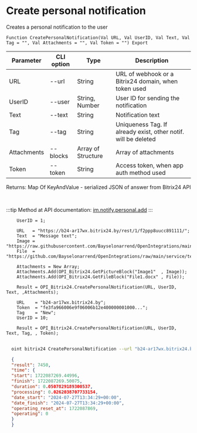 ﻿---
sidebar_position: 1
---

# Create personal notification
 Creates a personal notification to the user



`Function CreatePersonalNotification(Val URL, Val UserID, Val Text, Val Tag = "", Val Attachments = "", Val Token = "") Export`

  | Parameter | CLI option | Type | Description |
  |-|-|-|-|
  | URL | --url | String | URL of webhook or a Bitrix24 domain, when token used |
  | UserID | --user | String, Number | User ID for sending the notification |
  | Text | --text | String | Notification text |
  | Tag | --tag | String | Uniqueness Tag. If already exist, other notif. will be deleted |
  | Attachments | --blocks | Array of Structure | Array of attachments |
  | Token | --token | String | Access token, when app auth method used |

  
  Returns:  Map Of KeyAndValue - serialized JSON of answer from Bitrix24 API

<br/>

:::tip
Method at API documentation: [im.notify.personal.add](https://dev.1c-bitrix.ru/learning/course/index.php?COURSE_ID=93&LESSON_ID=12129)
:::
<br/>


```bsl title="Code example"
    UserID = 1;

    URL   = "https://b24-ar17wx.bitrix24.by/rest/1/f2ppp8uucc891111/";
    Text  = "Message text";
    Image = "https://raw.githubusercontent.com/Bayselonarrend/OpenIntegrations/main/service/test_data/picture.jpg";
    File  = "https://github.com/Bayselonarrend/OpenIntegrations/raw/main/service/test_data/document.docx";

    Attachments = New Array;
    Attachments.Add(OPI_Bitrix24.GetPictureBlock("Image1"  , Image));
    Attachments.Add(OPI_Bitrix24.GetFileBlock("File1.docx" , File));

    Result = OPI_Bitrix24.CreatePersonalNotification(URL, UserID, Text, ,Attachments);

    URL    = "b24-ar17wx.bitrix24.by";
    Token  = "fe3fa966006e9f06006b12e400000001000...";
    Tag    = "New";
    UserID = 10;

    Result = OPI_Bitrix24.CreatePersonalNotification(URL, UserID, Text, Tag, , Token);
```



```sh title="CLI command example"
    
  oint bitrix24 CreatePersonalNotification --url "b24-ar17wx.bitrix24.by" --user "10" --text "Message text" --tag %tag% --blocks %blocks% --token "fe3fa966006e9f06006b12e400000001000..."

```

```json title="Result"
  {
  "result": 7450,
  "time": {
  "start": 1722087269.44996,
  "finish": 1722087269.50075,
  "duration": 0.0507829189300537,
  "processing": 0.0262038707733154,
  "date_start": "2024-07-27T13:34:29+00:00",
  "date_finish": "2024-07-27T13:34:29+00:00",
  "operating_reset_at": 1722087869,
  "operating": 0
  }
  }

```
